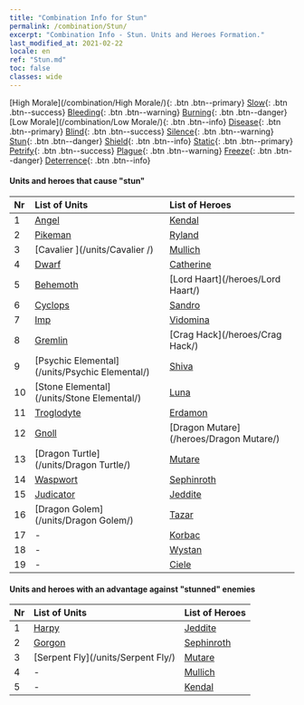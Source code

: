 ```yaml
---
title: "Combination Info for Stun"
permalink: /combination/Stun/
excerpt: "Combination Info - Stun. Units and Heroes Formation."
last_modified_at: 2021-02-22
locale: en
ref: "Stun.md"
toc: false
classes: wide
---
```


  [High Morale](/combination/High Morale/){: .btn .btn--primary} [Slow](/combination/Slow/){: .btn .btn--success} [Bleeding](/combination/Bleeding/){: .btn .btn--warning} [Burning](/combination/Burning/){: .btn .btn--danger} [Low Morale](/combination/Low Morale/){: .btn .btn--info} [Disease](/combination/Disease/){: .btn .btn--primary} [Blind](/combination/Blind/){: .btn .btn--success} [Silence](/combination/Silence/){: .btn .btn--warning} [Stun](/combination/Stun/){: .btn .btn--danger} [Shield](/combination/Shield/){: .btn .btn--info} [Static](/combination/Static/){: .btn .btn--primary} [Petrify](/combination/Petrify/){: .btn .btn--success} [Plague](/combination/Plague/){: .btn .btn--warning} [Freeze](/combination/Freeze/){: .btn .btn--danger} [Deterrence](/combination/Deterrence/){: .btn .btn--info} 


#### Units and heroes that cause \"stun\"

  | Nr |  List of Units  | List of Heroes | 
  |:---|:----------------|:---------------| 
  | 1 | [Angel](/units/Angel/) | [Kendal](/heroes/Kendal/) |
  | 2 | [Pikeman](/units/Pikeman/) | [Ryland](/heroes/Ryland/) |
  | 3 | [Cavalier ](/units/Cavalier /) | [Mullich](/heroes/Mullich/) |
  | 4 | [Dwarf](/units/Dwarf/) | [Catherine](/heroes/Catherine/) |
  | 5 | [Behemoth](/units/Behemoth/) | [Lord Haart](/heroes/Lord Haart/) |
  | 6 | [Cyclops](/units/Cyclops/) | [Sandro](/heroes/Sandro/) |
  | 7 | [Imp](/units/Imp/) | [Vidomina](/heroes/Vidomina/) |
  | 8 | [Gremlin](/units/Gremlin/) | [Crag Hack](/heroes/Crag Hack/) |
  | 9 | [Psychic Elemental](/units/Psychic Elemental/) | [Shiva](/heroes/Shiva/) |
  | 10 | [Stone Elemental](/units/Stone Elemental/) | [Luna](/heroes/Luna/) |
  | 11 | [Troglodyte](/units/Troglodyte/) | [Erdamon](/heroes/Erdamon/) |
  | 12 | [Gnoll](/units/Gnoll/) | [Dragon Mutare](/heroes/Dragon Mutare/) |
  | 13 | [Dragon Turtle](/units/Dragon Turtle/) | [Mutare](/heroes/Mutare/) |
  | 14 | [Waspwort](/units/Waspwort/) | [Sephinroth](/heroes/Sephinroth/) |
  | 15 | [Judicator](/units/Judicator/) | [Jeddite](/heroes/Jeddite/) |
  | 16 | [Dragon Golem](/units/Dragon Golem/) | [Tazar](/heroes/Tazar/) |
  | 17 | - | [Korbac](/heroes/Korbac/) |
  | 18 | - | [Wystan](/heroes/Wystan/) |
  | 19 | - | [Ciele](/heroes/Ciele/) |


#### Units and heroes with an advantage against \"stunned\" enemies

  | Nr |  List of Units  | List of Heroes | 
  |:---|:----------------|:---------------| 
  | 1 | [Harpy](/units/Harpy/) | [Jeddite](/heroes/Jeddite/) |
  | 2 | [Gorgon](/units/Gorgon/) | [Sephinroth](/heroes/Sephinroth/) |
  | 3 | [Serpent Fly](/units/Serpent Fly/) | [Mutare](/heroes/Mutare/) |
  | 4 | - | [Mullich](/heroes/Mullich/) |
  | 5 | - | [Kendal](/heroes/Kendal/) |
